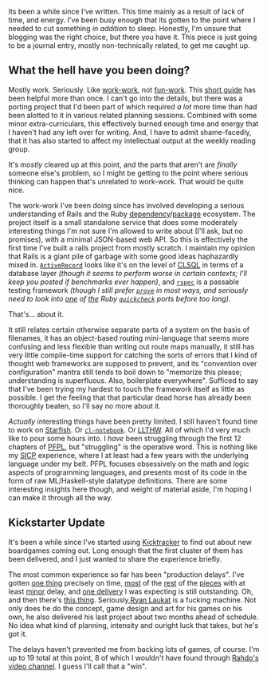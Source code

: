 Its been a while since I've written. This time mainly as a result of lack of time, and energy. I've been busy enough that its gotten to the point where I needed to cut something *in addition* to sleep. Honestly, I'm unsure that blogging was the right choice, but there you have it. This piece is just going to be a journal entry, mostly non-technically related, to get me caught up.

## What the hell have you been doing?

Mostly work. Seriously. Like [work-work](https://500px.com/), not [fun-work](https://github.com/Inaimathi). This [short guide](http://www.antipope.org/charlie/blog-static/2014/01/you-are-an-athlete-how-to-surv.html) has been helpful more than once. I can't go into the details, but there was a porting project that I'd been part of which required *a lot* more time than had been alotted to it in various related planning sessions. Combined with some minor extra-curriculars, this effectively burned enough time and energy that I haven't had any left over for writing. And, I have to admit shame-facedly, that it has also started to affect my intellectual output at the weekly reading group.

It's *mostly* cleared up at this point, and the parts that aren't are *finally* someone else's problem, so I might be getting to the point where serious thinking can happen that's unrelated to work-work. That would be quite nice.

The work-work I've been doing since has involved developing a serious understanding of Rails and the Ruby [dependency](http://bundler.io/)/[package](https://rubygems.org/) ecosystem. The project itself is a small standalone service that does some moderately interesting things I'm not sure I'm allowed to write about (I'll ask, but no promises), with a minimal JSON-based web API. So this is effectively the first time I've built a rails project from mostly scratch. I maintain my opinion that Rails is a giant pile of garbage with some good ideas haphazardly mixed in. [`ActiveRecord`](http://api.rubyonrails.org/classes/ActiveRecord/Base.html) looks like it's on the level of [CLSQL](http://www.cliki.net/CLSQL) in terms of a database layer *(though it seems to perform worse in certain contexts; I'll keep you posted if benchmarks ever happen)*, and [`rspec`](http://rspec.info/) is a passable testing framework *(though I still prefer [`prove`](https://github.com/fukamachi/prove) in most ways, and seriously need to look into [one](https://github.com/hayeah/rantly) of [the](https://github.com/mcandre/rubycheck) Ruby [`quickcheck`](https://github.com/kputnam/propr) ports before too long)*.

That's... about it.

It still relates certain otherwise separate parts of a system on the basis of filenames, it has an object-based routing mini-language that seems more confusing and less flexible than writing out route maps manually, it still has very little compile-time support for catching the sorts of errors that I kind of thought web frameworks are supposed to prevent, and its "convention over configuration" mantra still tends to boil down to "memorize this please; understanding is superfluous. Also, boilerplate everywhere". Sufficed to say that I've been trying my hardest to touch the framework itself as little as possible. I get the feeling that that particular dead horse has already been thoroughly beaten, so I'll say no more about it.

*Actually* interesting things have been pretty limited. I still haven't found time to work on [Starfish](https://github.com/Inaimathi/Starfish). Or [`cl-notebook`](https://github.com/Inaimathi/cl-notebook). Or [LLTHW](https://github.com/LispTO/llthw). All of which I'd very much like to pour some hours into. I *have* been struggling through the first 12 chapters of [PFPL](http://www.cs.cmu.edu/~rwh/plbook/2nded.pdf), but "struggling" is the operative word. This is nothing like my [SICP](https://mitpress.mit.edu/sicp/full-text/book/book.html) experience, where I at least had a few years with the underlying language under my belt. PFPL focuses obsessively on the math and logic aspects of programming languages, and presents most of its code in the form of raw ML/Haskell-style datatype definitions. There are some interesting insights here though, and weight of material aside, I'm hoping I can make it through all the way.

## Kickstarter Update

It's been a while since I've started using [Kicktracker](http://kicktracker.inaimathi.ca/) to find out about new boardgames coming out. Long enough that the first cluster of them has been delivered, and I just wanted to share the experience briefly.

The most common experience so far has been "production delays". I've gotten [one thing](https://www.kickstarter.com/projects/coe/tiny-epic-galaxies-the-universe-in-your-pocket) precisely on time, [most](https://www.kickstarter.com/projects/ludicreations/pocket-imperium-prosperity) of the [rest](https://www.kickstarter.com/projects/brotherwise/boss-monster-the-next-level) of the [pieces](https://www.kickstarter.com/projects/112392540/nautilus-industries) with at least [minor](https://www.kickstarter.com/projects/asmadigames/mottainai) delay, and [one delivery](https://www.kickstarter.com/projects/13415575/spirits-of-the-rice-paddy-board-game) I was expecting is still outstanding. Oh, and then there's [this thing](https://www.kickstarter.com/projects/953146955/above-and-below-storytelling-board-game). Seriously,[Ryan Laukat](http://www.redravengames.com/) is a fucking machine. Not only does he do the concept, game design and art for his games on his own, he also delivered his last project about two months ahead of schedule. No idea what kind of planning, intensity and ouright luck that takes, but he's got it.

The delays haven't prevented me from backing lots of games, of course. I'm up to 19 total at this point, 8 of which I wouldn't have found through [Rahdo's video channel](https://www.youtube.com/user/rahdo/videos). I guess I'll call that a "win".
